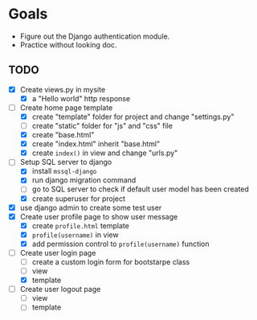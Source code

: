# Goals

- Figure out the Django authentication module.
- Practice without looking doc.

## TODO

- [x] Create views.py in mysite
  - [x] a "Hello world" http response
- [ ] Create home page template
  - [x] create "template" folder for project and change "settings.py"
  - [ ] create "static" folder for "js" and "css" file
  - [x] create "base.html"
  - [x] create "index.html" inherit "base.html"
  - [x] create `index()` in view and change "urls.py"
- [ ] Setup SQL server to django
  - [x] install `mssql-django`
  - [x] run django migration command
  - [ ] go to SQL server to check if default user model has been created
  - [x] create superuser for project
- [x] use django admin to create some test user
- [x] Create user profile page to show user message
  - [x] create `profile.html` template
  - [x] `profile(username)` in view
  - [x] add permission control to `profile(username)` function
- [ ] Create user login page
  - [ ] create a custom login form for bootstarpe class
  - [ ] view
  - [x] template
- [ ] Create user logout page
  - [ ] view
  - [ ] template